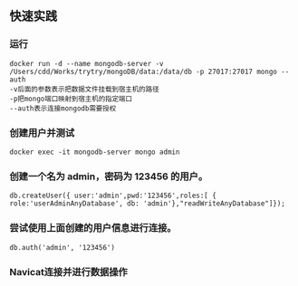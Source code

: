 ## 快速实践

### 运行

```
docker run -d --name mongodb-server -v /Users/cdd/Works/trytry/mongoDB/data:/data/db -p 27017:27017 mongo --auth 
-v后面的参数表示把数据文件挂载到宿主机的路径
-p把mongo端口映射到宿主机的指定端口
--auth表示连接mongodb需要授权
```

### 创建用户并测试

```
docker exec -it mongodb-server mongo admin
```

### 创建一个名为 admin，密码为 123456 的用户。

```
db.createUser({ user:'admin',pwd:'123456',roles:[ { role:'userAdminAnyDatabase', db: 'admin'},"readWriteAnyDatabase"]});
```

### 尝试使用上面创建的用户信息进行连接。

```
db.auth('admin', '123456')
```

### Navicat连接并进行数据操作
